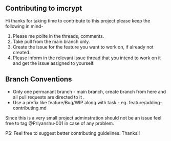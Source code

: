 ## Contributing to imcrypt
Hi thanks for taking time to contribute to this project please keep the following in mind-
1. Please me polite in the threads, comments.
2. Take pull from the main branch only.
3. Create the issue for the feature you want to work on, if already not created.
4. Please inform in the relevant issue thread that you intend to work on it and get the issue assigned to yourself.

## Branch Conventions
- Only one permanant branch - main branch, create branch from here and all pull requests are directed to it .
- Use a prefix like feature/Bug/WIP along with task - eg. feature/adding-contributing.md

Since this is a very small project adminstration should not be an issue feel free to tag @Priyanshu-001 in case of any problem.

PS: Feel free to suggest better contributing guidelines. Thanks!!
